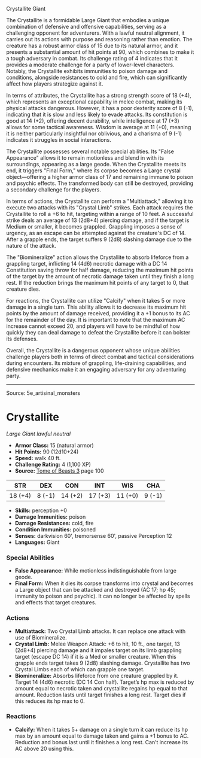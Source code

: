 <MonsterName/>Crystallite</MonsterName>
<CreatureType/>Giant</CreatureType>

<summary>The Crystallite is a formidable Large Giant that embodies a unique combination of defensive and offensive capabilities, serving as a challenging opponent for adventurers. With a lawful neutral alignment, it carries out its actions with purpose and reasoning rather than emotion. The creature has a robust armor class of 15 due to its natural armor, and it presents a substantial amount of hit points at 90, which combines to make it a tough adversary in combat. Its challenge rating of 4 indicates that it provides a moderate challenge for a party of lower-level characters. Notably, the Crystallite exhibits immunities to poison damage and conditions, alongside resistances to cold and fire, which can significantly affect how players strategize against it.</summary>

<detail>

In terms of attributes, the Crystallite has a strong strength score of 18 (+4), which represents an exceptional capability in melee combat, making its physical attacks dangerous. However, it has a poor dexterity score of 8 (-1), indicating that it is slow and less likely to evade attacks. Its constitution is good at 14 (+2), offering decent durability, while intelligence at 17 (+3) allows for some tactical awareness. Wisdom is average at 11 (+0), meaning it is neither particularly insightful nor oblivious, and a charisma of 9 (-1) indicates it struggles in social interactions.

The Crystallite possesses several notable special abilities. Its "False Appearance" allows it to remain motionless and blend in with its surroundings, appearing as a large geode. When the Crystallite meets its end, it triggers "Final Form," where its corpse becomes a Large crystal object—offering a higher armor class of 17 and remaining immune to poison and psychic effects. The transformed body can still be destroyed, providing a secondary challenge for the players.

In terms of actions, the Crystallite can perform a "Multiattack," allowing it to execute two attacks with its "Crystal Limb" strikes. Each attack requires the Crystallite to roll a +6 to hit, targeting within a range of 10 feet. A successful strike deals an average of 13 (2d8+4) piercing damage, and if the target is Medium or smaller, it becomes grappled. Grappling imposes a sense of urgency, as an escape can be attempted against the creature's DC of 14. After a grapple ends, the target suffers 9 (2d8) slashing damage due to the nature of the attack. 

The "Biomineralize" action allows the Crystallite to absorb lifeforce from a grappling target, inflicting 14 (4d6) necrotic damage with a DC 14 Constitution saving throw for half damage, reducing the maximum hit points of the target by the amount of necrotic damage taken until they finish a long rest. If the reduction brings the maximum hit points of any target to 0, that creature dies.

For reactions, the Crystallite can utilize "Calcify" when it takes 5 or more damage in a single turn. This ability allows it to decrease its maximum hit points by the amount of damage received, providing it a +1 bonus to its AC for the remainder of the day. It is important to note that the maximum AC increase cannot exceed 20, and players will have to be mindful of how quickly they can deal damage to defeat the Crystallite before it can bolster its defenses.

Overall, the Crystallite is a dangerous opponent whose unique abilities challenge players both in terms of direct combat and tactical considerations during encounters. Its mixture of grappling, life-draining capabilities, and defensive mechanics make it an engaging adversary for any adventuring party.</detail>



---

Source: 5e_artisinal_monsters

# Crystallite

*Large* *Giant* *lawful neutral*

- **Armor Class:** 15 (natural armor)
- **Hit Points:** 90 (12d10+24)
- **Speed:** walk 40 ft.
- **Challenge Rating:** 4 (1,100 XP)
- **Source:** [Tome of Beasts 3](https://koboldpress.com/kpstore/product/tome-of-beasts-3-for-5th-edition/) page 100

| STR | DEX | CON | INT | WIS | CHA |
| --- | --- | --- | --- | --- | --- |
| 18 (+4) | 8 (-1) | 14 (+2) | 17 (+3) | 11 (+0) | 9 (-1) |

- **Skills:** perception +0
- **Damage Immunities:** poison
- **Damage Resistances:** cold, fire
- **Condition Immunities:** poisoned
- **Senses:** darkvision 60', tremorsense 60', passive Perception 12
- **Languages:** Giant

### Special Abilities

- **False Appearance:** While motionless indistinguishable from large geode.
- **Final Form:** When it dies its corpse transforms into crystal and becomes a Large object that can be attacked and destroyed (AC 17; hp 45; immunity to poison and psychic). It can no longer be affected by spells and effects that target creatures.

### Actions

- **Multiattack:** Two Crystal Limb attacks. It can replace one attack with use of Biomineralize.
- **Crystal Limb:** Melee Weapon Attack: +6 to hit, 10 ft., one target, 13 (2d8+4) piercing damage and it impales target on its limb grappling target (escape DC 14) if it is a Med or smaller creature. When this grapple ends target takes 9 (2d8) slashing damage. Crystallite has two Crystal Limbs each of which can grapple one target.
- **Biomineralize:** Absorbs lifeforce from one creature grappled by it. Target 14 (4d6) necrotic (DC 14 Con half). Target’s hp max is reduced by amount equal to necrotic taken and crystallite regains hp equal to that amount. Reduction lasts until target finishes a long rest. Target dies if this reduces its hp max to 0.

### Reactions

- **Calcify:** When it takes 5+ damage on a single turn it can reduce its hp max by an amount equal to damage taken and gains a +1 bonus to AC. Reduction and bonus last until it finishes a long rest. Can’t increase its AC above 20 using this.




